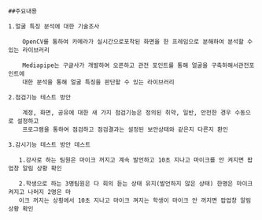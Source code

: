     ##주요내용

    1.얼굴 특징 분석에 대한 기술조사
    
        OpenCV를 통하여 카메라가 실시간으로포착된 화면을 한 프레임으로 분해하여 분석할 수 있는 라이브러리

        Mediapipe는 구글사가 개발하여 오픈하고 관전 포인트를 통해 얼굴을 구축하해서관전포인트에 
        대한 분석을 통해 얼굴 특징을 판단할 수 있는 라이브러리

    2.점검기능 테스트 방안

        계정, 화면, 공유에 대한 새 가지 점검기능은 정의된 취약, 일반, 안전한 경우 수동으로 설정하고 
        프로그램을 통하여 점검하고 점검결과는 설정된 보안상태와 같은지 다른지 환인 

    3.감시기능 테스트 방안 데스트

       1.강사로 하는 팀원은 마이크 꺼지고 계속 발언하고 10초 지나고 마이크를 안 켜지면 팝업창 알림 상황 확인

       2.학생으로 하는 3명팀원은 다 회의 듣는 상태 유지(발언하지 않은 상태) 한명은 마이크 켜지고 나머지 2명은 마
       이크 꺼지는 상횡에서 10초 지나고 마이크 껴지는 학생이 마이크 안 꺼지면 팝업창 알림 상황 확인  
